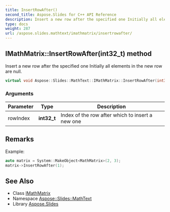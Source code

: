 ```yaml
---
title: InsertRowAfter()
second_title: Aspose.Slides for C++ API Reference
description: Insert a new row after the specified one Initially all elements in the new row are null.
type: docs
weight: 287
url: /aspose.slides.mathtext/imathmatrix/insertrowafter/
---
```

## IMathMatrix::InsertRowAfter(int32_t) method


Insert a new row after the specified one Initially all elements in the new row are null.

```cpp
virtual void Aspose::Slides::MathText::IMathMatrix::InsertRowAfter(int32_t rowIndex)=0
```


### Arguments

| Parameter | Type | Description |
| --- | --- | --- |
| rowIndex | **int32_t** | Index of the row after which to insert a new one |
## Remarks



Example: 
```cpp
auto matrix = System::MakeObject<MathMatrix>(2, 3);
matrix->InsertRowAfter(1);
```

## See Also

* Class [IMathMatrix](../)
* Namespace [Aspose::Slides::MathText](../../)
* Library [Aspose.Slides](../../../)